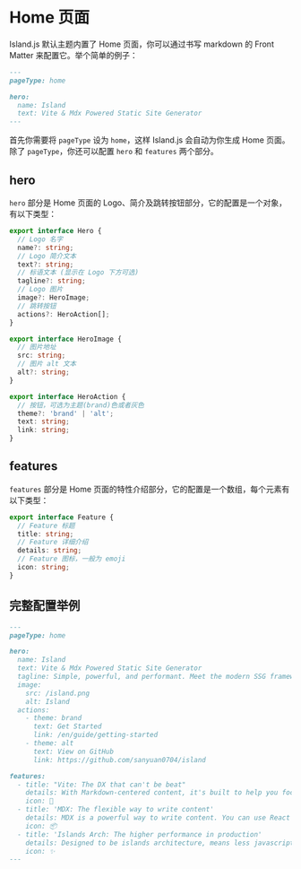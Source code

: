 # Home 页面

Island.js 默认主题内置了 Home 页面，你可以通过书写 markdown 的 Front Matter 来配置它。举个简单的例子：

```md
---
pageType: home

hero:
  name: Island
  text: Vite & Mdx Powered Static Site Generator
---
```

首先你需要将 `pageType` 设为 `home`，这样 Island.js 会自动为你生成 Home 页面。除了 `pageType`，你还可以配置 `hero` 和 `features` 两个部分。

## hero

`hero` 部分是 Home 页面的 Logo、简介及跳转按钮部分，它的配置是一个对象，有以下类型：

```ts
export interface Hero {
  // Logo 名字
  name?: string;
  // Logo 简介文本
  text?: string;
  // 标语文本 (显示在 Logo 下方可选)
  tagline?: string;
  // Logo 图片
  image?: HeroImage;
  // 跳转按钮
  actions?: HeroAction[];
}

export interface HeroImage {
  // 图片地址
  src: string;
  // 图片 alt 文本
  alt?: string;
}

export interface HeroAction {
  // 按钮，可选为主题(brand)色或者灰色
  theme?: 'brand' | 'alt';
  text: string;
  link: string;
}
```

## features

`features` 部分是 Home 页面的特性介绍部分，它的配置是一个数组，每个元素有以下类型：

```ts
export interface Feature {
  // Feature 标题
  title: string;
  // Feature 详细介绍
  details: string;
  // Feature 图标，一般为 emoji
  icon: string;
}
```

## 完整配置举例

```md
---
pageType: home

hero:
  name: Island
  text: Vite & Mdx Powered Static Site Generator
  tagline: Simple, powerful, and performant. Meet the modern SSG framework you've always wanted.
  image:
    src: /island.png
    alt: Island
  actions:
    - theme: brand
      text: Get Started
      link: /en/guide/getting-started
    - theme: alt
      text: View on GitHub
      link: https://github.com/sanyuan0704/island

features:
  - title: "Vite: The DX that can't be beat"
    details: With Markdown-centered content, it's built to help you focus on writing and deployed with minimum configuration.
    icon: 🚀
  - title: 'MDX: The flexible way to write content'
    details: MDX is a powerful way to write content. You can use React components in Markdown.
    icon: 📦
  - title: 'Islands Arch: The higher performance in production'
    details: Designed to be islands architecture, means less javascript bundle, partial hydration and better performance about FCP, TTI.
    icon: ✨
---
```
